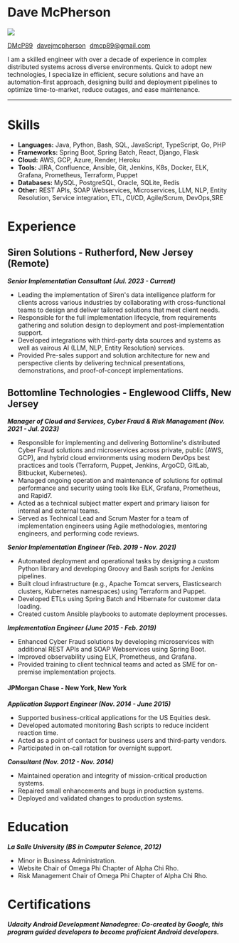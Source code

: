 # Dave McPherson
<div class="profile-container">
<img src="https://avatars.githubusercontent.com/u/4146149?v=4" class="profile-image" style="display: flex;"/>
<p class="profile-text">
<span style="padding-right: 5px;"><i class="fa-brands fa-github"></i> <a href="https://github.com/DMcP89">DMcP89</a></span>
<span style="padding-right: 5px;"><i class="fa-brands fa-linkedin"></i> <a href="https://www.linkedin.com/in/davejmcpherson/">davejmcpherson</a></span>
<i class="fa-solid fa-envelope"></i> <a href="mailto:dmcp89@gmail.com">dmcp89@gmail.com</a>
</p>
</div>
<p>
I am a skilled engineer with over a decade of experience in complex distributed systems across diverse environments. Quick to adopt new technologies, I specialize in efficient, secure solutions and have an automation-first approach, designing build and deployment pipelines to optimize time-to-market, reduce outages, and ease maintenance.
</p>

---
# Skills
- **Languages:** Java, Python, Bash, SQL, JavaScript, TypeScript, Go, PHP
- **Frameworks:** Spring Boot, Spring Batch, React, Django, Flask 
- **Cloud:** AWS, GCP, Azure, Render, Heroku
- **Tools:** JIRA, Confluence, Ansible, Git, Jenkins, K8s, Docker, ELK, Grafana, Prometheus, Terraform, Puppet
- **Databases:** MySQL, PostgreSQL, Oracle, SQLite, Redis
- **Other:** REST APIs, SOAP Webservices, Microservices, LLM, NLP, Entity Resolution, Service integration, ETL, CI/CD, Agile/Scrum, DevOps,SRE
# Experience
## Siren Solutions - Rutherford, New Jersey (Remote)
***Senior Implementation Consultant (Jul. 2023 - Current)***
- Leading the implementation of Siren's data intelligence platform for clients across various industries by collaborating with cross-functional teams to design and deliver tailored solutions that meet client needs.
- Responsible for the full implementation lifecycle, from requirements gathering and solution design to deployment and post-implementation support.
- Developed integrations with third-party data sources and systems as well as vairous AI (LLM, NLP, Entity Resolution) services.
- Provided Pre-sales support and solution architecture for new and perspective clients by delivering technical presentations, demonstrations, and proof-of-concept implementations.

## Bottomline Technologies - Englewood Cliffs, New Jersey
***Manager of Cloud and Services, Cyber Fraud & Risk Management (Nov. 2021 - Jul. 2023)***
- Responsible for implementing and delivering Bottomline's distributed Cyber Fraud solutions and microservices across private, public (AWS, GCP), and hybrid cloud environments using modern DevOps best practices and tools (Terraform, Puppet, Jenkins, ArgoCD, GitLab, Bitbucket, Kubernetes).
- Managed ongoing operation and maintenance of solutions for optimal performance and security using tools like ELK, Grafana, Prometheus, and Rapid7.
- Acted as a technical subject matter expert and primary liaison for internal and external teams.
- Served as Technical Lead and Scrum Master for a team of implementation engineers using Agile methodologies, mentoring engineers, and performing code reviews.

***Senior Implementation Engineer (Feb. 2019 - Nov. 2021)***
- Automated deployment and operational tasks by designing a custom Python library and developing Groovy and Bash scripts for Jenkins pipelines.
- Built cloud infrastructure (e.g., Apache Tomcat servers, Elasticsearch clusters, Kubernetes namespaces) using Terraform and Puppet.
- Developed ETLs using Spring Batch and Hibernate for customer data loading.
- Created custom Ansible playbooks to automate deployment processes.

***Implementation Engineer (June 2015 - Feb. 2019)***
- Enhanced Cyber Fraud solutions by developing microservices with additional REST APIs and SOAP Webservices using Spring Boot.
- Improved observability using ELK, Prometheus, and Grafana.
- Provided training to client technical teams and acted as SME for on-premise implementation projects.

#### JPMorgan Chase - New York, New York
***Application Support Engineer (Nov. 2014 - June 2015)***
- Supported business-critical applications for the US Equities desk.
- Developed automated monitoring Bash scripts to reduce incident reaction time.
- Acted as a point of contact for business users and third-party vendors.
- Participated in on-call rotation for overnight support.

***Consultant (Nov. 2012 - Nov. 2014)***
- Maintained operation and integrity of mission-critical production systems.
- Repaired small enhancements and bugs in production systems.
- Deployed and validated changes to production systems.

# Education
***La Salle University (BS in Computer Science, 2012)***
  - Minor in Business Administration.
  - Website Chair of Omega Phi Chapter of Alpha Chi Rho.
  - Risk Management Chair of Omega Phi Chapter of Alpha Chi Rho.

# Certifications
***Udacity Android Development Nanodegree: Co-created by Google, this program guided developers to become proficient Android developers.***

